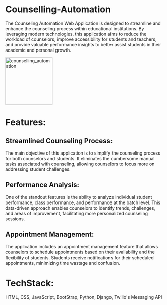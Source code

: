 # Counselling-Automation
The Counseling Automation Web Application is designed to streamline and enhance the counseling process within educational institutions. By leveraging modern technologies, this application aims to reduce the workload of counselors, improve accessibility for students and teachers, and provide valuable performance insights to better assist students in their academic and personal growth.

<img width="150" alt="counselling_automation" src="https://github.com/user-attachments/assets/be0f020d-d3c0-45ff-93c7-5d7544321cb6">

# Features:
  ## Streamlined Counseling Process: 
The main objective of this application is to simplify the counseling process for both counselors and students. It eliminates the cumbersome manual tasks associated with counseling, allowing counselors to focus more on addressing student challenges.

  ## Performance Analysis: 
One of the standout features is the ability to analyze individual student performance, class performance, and performance at the batch level. This data-driven approach enables counselors to identify trends, challenges, and areas of improvement, facilitating more personalized counseling sessions.

  ## Appointment Management: 
The application includes an appointment management feature that allows counselors to schedule appointments based on their availability and the flexibility of students. Students receive notifications for their scheduled appointments, minimizing time wastage and confusion.

# TechStack:
HTML, CSS, JavaScript, BootStrap, Python, Django, Twilio's Messaging API
